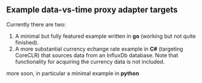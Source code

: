 ## Example data-vs-time proxy adapter targets

Currently there are two:

1. A minimal but fully featured example written in **go** (working but not quite finished).
2. A more substantial currency echange rate example in **C#** 
(targeting CoreCLR) that sources data from an InfluxDb database.
Note that functionality for acquiring the currency data is not
included.

more soon, in particular a minimal example in **python**
